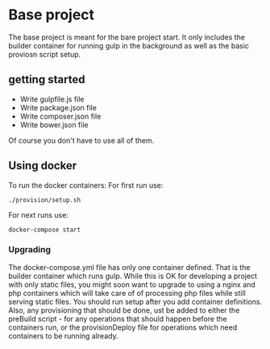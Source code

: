 # Base project

The base project is meant for the bare project start. It only includes the
builder container for running gulp in the background as well as the basic
proviosn script setup.

## getting started

* Write gulpfile.js file
* Write package.json file
* Write composer.json file
* Write bower.json file

Of course you don't have to use all of them.

## Using docker

To run the docker containers: For first run use:
```
./provision/setup.sh
```
For next runs use:
```
docker-compose start
```

### Upgrading
The docker-compose.yml file has only one container defined. That is the
builder container which runs gulp. While this is OK for developing a project with only static files, you might soon want to upgrade to using a nginx and php containers
which will take care of of processing php files while still serving static
files. You should run setup after you add container definitions.
Also, any provisioning that should be done, ust be added to either the preBuild
script - for any operations that should happen before the containers run, or
the provisionDeploy file for operations which need containers to be running 
already.
